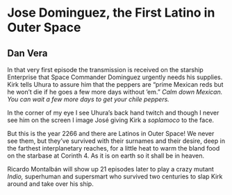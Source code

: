 # Jose Dominguez, the First Latino in Outer Space
## Dan Vera
In that very first episode
the transmission is received on the starship Enterprise
that Space Commander Dominguez urgently needs his supplies.
Kirk tells Uhura to assure him
that the peppers are “prime Mexican reds
but he won’t die if he goes a few more days without ’em.”
 _Calm down Mexican._
 _You can wait a few more days to get your chile peppers._

In the corner of my eye I see Uhura’s back hand twitch
and though I never see him on the screen
I image José giving Kirk a _soplamoco_ to the face.

But this is the year 2266 and there are Latinos in Outer Space!
We never see them, but they’ve survived with their surnames
and their desire, deep in the farthest interplanetary reaches,
for a little heat to warm the bland food on the starbase at Corinth 4.
As it is on earth so it shall be in heaven.

Ricardo Montalbán will show up 21 episodes later
to play a crazy mutant _Indio,_
superhuman and supersmart
who survived two centuries
to slap Kirk around and take over his ship.
